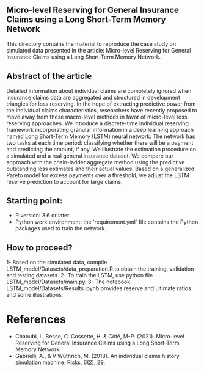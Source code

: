 ## Micro-level Reserving for General Insurance Claims using a Long Short-Term Memory Network

This directory contains the material to reproduce the case study on simulated data presented in the article: Micro-level Reserving for General Insurance Claims using a Long Short-Term Memory Network.

## Abstract of the article
Detailed information about individual claims are completely ignored
when insurance claims data are aggregated and structured in development triangles for loss reserving. In the hope of extracting predictive power from the individual claims characteristics, researchers have recently proposed to move away from these macro-level methods in favor of micro-level loss reserving approaches. We introduce a discrete-time individual reserving framework incorporating granular information in a deep learning approach named Long Short-Term Memory (LSTM) neural network. The network has two tasks at each time period: classifying whether there will be a payment and predicting the amount, if any. We illustrate the estimation procedure on a simulated and a real general insurance dataset. We compare our approach with the chain-ladder aggregate method using the predictive outstanding loss estimates and their actual values. Based on a generalized Pareto model for excess payments over a threshold, we adjust the LSTM reserve prediction to account for large claims.

## Starting point:  
- R version: 3.6 or later.
- Python work environment: the 'requirement.yml' file contains the Python packages used to train the network. 

## How to proceed?
1- Based on the simulated data,  compile LSTM_model/Datasets/data_preparation.R to obtain the training, validation and testing datasets.
2- To train the LSTM, use python file LSTM_model/Datasets/main.py.
3- The notebook LSTM_model/Datasets/Results.ipynb provides reserve and ultimate ratios and some illustrations.

# References
* Chaoubi, I., Besse, C. Cossette, H. & Côté, M-P. (2021). Micro-level Reserving for General Insurance Claims using a Long Short-Term Memory Network.
* Gabrielli, A., & V Wüthrich, M. (2018). An individual claims history simulation machine. Risks, 6(2), 29.
